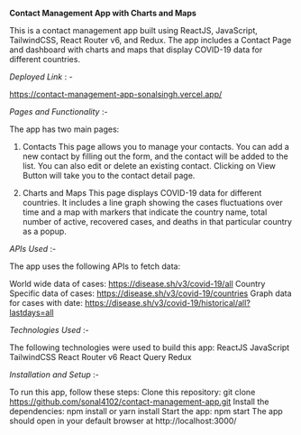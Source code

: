 **Contact Management App with Charts and Maps**

This is a contact management app built using ReactJS, JavaScript, TailwindCSS, React Router v6, and Redux. The app includes a Contact Page and dashboard with charts and maps that display COVID-19 data for different countries.

*Deployed Link* : -

https://contact-management-app-sonalsingh.vercel.app/

*Pages and Functionality* :- 

The app has two main pages:
1. Contacts
This page allows you to manage your contacts. You can add a new contact by filling out the form, and the contact will be added to the list. You can also edit or delete an existing contact. Clicking on View Button will take you to the contact detail page.

2. Charts and Maps
This page displays COVID-19 data for different countries. It includes a line graph showing the cases fluctuations over time and a map with markers that indicate the country name, total number of active, recovered cases, and deaths in that particular country as a popup.

*APIs Used* :- 

The app uses the following APIs to fetch data:

World wide data of cases: https://disease.sh/v3/covid-19/all
Country Specific data of cases: https://disease.sh/v3/covid-19/countries
Graph data for cases with date: https://disease.sh/v3/covid-19/historical/all?lastdays=all


*Technologies Used* :-

The following technologies were used to build this app:
ReactJS
JavaScript
TailwindCSS
React Router v6
React Query
Redux

*Installation and Setup* :-

To run this app, follow these steps:
Clone this repository: git clone https://github.com/sonal4102/contact-management-app.git
Install the dependencies: npm install or yarn install
Start the app: npm start
The app should open in your default browser at http://localhost:3000/